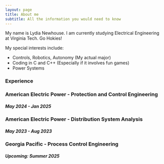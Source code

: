 ```yaml
---
layout: page
title: About me
subtitle: All the information you would need to know
---
```


My name is Lydia Newhouse. I am currently studying Electrical Engineering at Virginia Tech. Go Hokies!

My special interests include:

- Controls, Robotics, Autonomy (My actual major)
- Coding in C and C++ (Especially if it involves fun games)
- Power Systems

### Experience

### **American Electric Power** - Protection and Control Engineering
##### May 2024 - Jan 2025

  
### **American Electric Power** - Distribution System Analysis
##### May 2023 - Aug 2023


### **Georgia Pacific** - Process Control Engineering
##### Upcoming: Summer 2025
